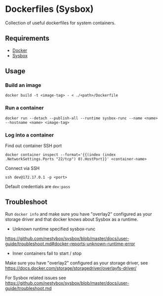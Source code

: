 # Dockerfiles (Sysbox)

Collection of useful dockerfiles for system containers.

## Requirements

- [Docker](https://docs.docker.com/get-docker/)
- [Sysbox](https://github.com/nestybox/sysbox/blob/master/docs/user-guide/install-package.md)

## Usage

### Build an image

```shell
docker build -t <image-tag> - < ./<path>/Dockerfile
```

### Run a container

```shell
docker run --detach --publish-all --runtime sysbox-runc --name <name> --hostname <name> <image-tag>
```

### Log into a container

Find out container SSH port

```shell
docker container inspect --format='{{(index (index .NetworkSettings.Ports "22/tcp") 0).HostPort}}' <container-name>
```

Connect via SSH

```shell
ssh dev@172.17.0.1 -p <port>
```

Default credentials are `dev:pass`

## Troubleshoot

Run `docker info` and make sure you have "overlay2" configured as your storage driver and that docker knows about Sysbox as a runtime.

- Unknown runtime specified sysbox-runc

https://github.com/nestybox/sysbox/blob/master/docs/user-guide/troubleshoot.md#docker-reports-unknown-runtime-error

- Inner containers fail to start / stop

Make sure you have "overlay2" configured as your storage driver, see https://docs.docker.com/storage/storagedriver/overlayfs-driver/

For Sysbox related issues see https://github.com/nestybox/sysbox/blob/master/docs/user-guide/troubleshoot.md
